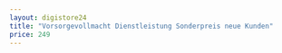 ```yaml
---
layout: digistore24
title: "Vorsorgevollmacht Dienstleistung Sonderpreis neue Kunden"
price: 249
---
```

